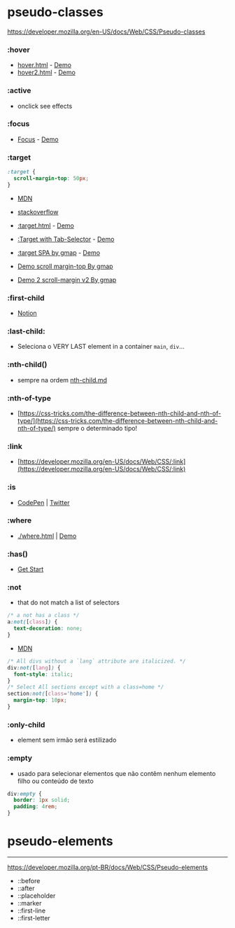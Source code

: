 # pseudo-classes

https://developer.mozilla.org/en-US/docs/Web/CSS/Pseudo-classes

### :hover

- [hover.html](./hover.html) - [Demo](https://geraldotech.github.io/DevMap/CSS/pages/hover.html)
- [hover2.html](./hover2.html) - [Demo](https://geraldotech.github.io/DevMap/CSS/pages/hover2.html)

### :active

- onclick see effects

### :focus

- [Focus](./focus.html) - [Demo](https://geraldotech.github.io/DevMap/CSS/pages/focus.html)

### :target

```css
:target {
  scroll-margin-top: 50px;
}
```

- <a class="links" href="https://developer.mozilla.org/en-US/docs/Web/CSS/scroll-margin-top">MDN</a>
- <a class="links" href="https://stackoverflow.com/questions/11386807/adding-an-automatic-offset-to-the-scroll-position-for-all-hash-links-calls">stackoverflow</a>

- <a  class="links" href="./target.html">:target.html</a> - [Demo](https://geraldotech.github.io/DevMap/CSS/pages/target.html)

- <a  href="./target-tab-selector.html" target="" class="links">:Target with Tab-Selector</a> - [Demo](https://geraldotech.github.io/DevMap/CSS/pages/target-tab-selector.html)

- [:target SPA by gmap](./target-SPA/index.html) - [Demo](https://geraldotech.github.io/DevMap/CSS/pages/target-SPA/index.html)

- [Demo scroll margin-top By gmap](https://geraldotech.github.io/DevMap/CSS/pages/scroll-margin-top/)
- <a class="links" href="https://codepen.io/geraldopcf/pen/GRwMGJW?editors=1100" target="_blank">Demo 2 scroll-margin v2 By gmap</a>

### :first-child

- [Notion](https://geraldodev.notion.site/first-child-abe5a885838a4500a62277b7c89184db)

### :last-child:

- Seleciona o VERY LAST element in a container `main`, `div`...

### :nth-child()

- sempre na ordem [nth-child.md](./nth-child.md)

### :nth-of-type

- [https://css-tricks.com/the-difference-between-nth-child-and-nth-of-type/](https://css-tricks.com/the-difference-between-nth-child-and-nth-of-type/) sempre o determinado tipo!

### :link

- [https://developer.mozilla.org/en-US/docs/Web/CSS/:link](https://developer.mozilla.org/en-US/docs/Web/CSS/:link)

### :is

- [CodePen](https://codepen.io/geraldopcf/pen/NWMVXZK) | [Twitter](https://twitter.com/addyosmani/status/1411942923671785474)

### :where

- [./where.html](./where.html) | [Demo](https://geraldotech.github.io/DevMap/CSS/pages/where.html)

### :has()

- [Get Start](../pages/has/getStart.md)

### :not

- that do not match a list of selectors

```css
/* a not has a class */
a:not([class]) {
  text-decoration: none;
}
```

- [MDN](https://developer.mozilla.org/en-US/docs/Web/CSS/:not)

```css
/* All divs without a `lang` attribute are italicized. */
div:not([lang]) {
  font-style: italic;
}
/* Select All sections except with a class=home */
section:not([class='home']) {
  margin-top: 10px;
}
```

### :only-child

- element sem irmão será estilizado

### :empty

- usado para selecionar elementos que não contêm nenhum elemento filho ou conteúdo de texto

```css
div:empty {
  border: 1px solid;
  padding: 4rem;
}
```

# pseudo-elements

<hr>

https://developer.mozilla.org/pt-BR/docs/Web/CSS/Pseudo-elements

- ::before
- ::after
- ::placeholder
- ::marker
- ::first-line
- ::first-letter
